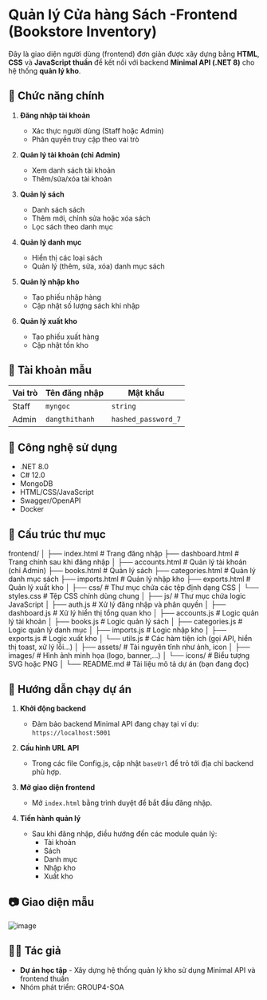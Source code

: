 # Quản lý Cửa hàng Sách -Frontend (Bookstore Inventory)

Đây là giao diện người dùng (frontend) đơn giản được xây dựng bằng **HTML**, **CSS** và **JavaScript thuần** để kết nối với backend  **Minimal API (.NET 8)** cho hệ thống **quản lý kho**.

## 🌟 Chức năng chính

1. **Đăng nhập tài khoản**
   - Xác thực người dùng (Staff hoặc Admin)
   - Phân quyền truy cập theo vai trò

2. **Quản lý tài khoản (chỉ Admin)**
   - Xem danh sách tài khoản
   - Thêm/sửa/xóa tài khoản 

3. **Quản lý sách**
   - Danh sách sách
   - Thêm mới, chỉnh sửa hoặc xóa sách
   - Lọc sách theo danh mục

4. **Quản lý danh mục**
   - Hiển thị các loại sách 
   - Quản lý (thêm, sửa, xóa) danh mục sách

5. **Quản lý nhập kho**
   - Tạo phiếu nhập hàng
   - Cập nhật số lượng sách khi nhập

6. **Quản lý xuất kho**
   - Tạo phiếu xuất hàng
   - Cập nhật tồn kho

## 🔐 Tài khoản mẫu

| Vai trò  | Tên đăng nhập | Mật khẩu           |
|----------|---------------|--------------------|
| Staff    | `myngoc`      | `string`           |
| Admin    | `dangthithanh`| `hashed_password_7`|


## 🧰 Công nghệ sử dụng

- .NET 8.0
- C# 12.0
- MongoDB
- HTML/CSS/JavaScript
- Swagger/OpenAPI
- Docker

## 📁 Cấu trúc thư mục
frontend/
│
├── index.html               # Trang đăng nhập
├── dashboard.html           # Trang chính sau khi đăng nhập
│
├── accounts.html            # Quản lý tài khoản (chỉ Admin)
├── books.html               # Quản lý sách
├── categories.html          # Quản lý danh mục sách
├── imports.html             # Quản lý nhập kho
├── exports.html             # Quản lý xuất kho
│
├── css/                     # Thư mục chứa các tệp định dạng CSS
│   └── styles.css           # Tệp CSS chính dùng chung
│
├── js/                      # Thư mục chứa logic JavaScript
│   ├── auth.js              # Xử lý đăng nhập và phân quyền
│   ├── dashboard.js         # Xử lý hiển thị tổng quan kho
│   ├── accounts.js          # Logic quản lý tài khoản
│   ├── books.js             # Logic quản lý sách
│   ├── categories.js        # Logic quản lý danh mục
│   ├── imports.js           # Logic nhập kho
│   ├── exports.js           # Logic xuất kho
│   └── utils.js             # Các hàm tiện ích (gọi API, hiển thị toast, xử lý lỗi...)
│
├── assets/                  # Tài nguyên tĩnh như ảnh, icon
│   ├── images/              # Hình ảnh minh họa (logo, banner,...)
│   └── icons/               # Biểu tượng SVG hoặc PNG
│
└── README.md                # Tài liệu mô tả dự án (bạn đang đọc)

## 🚀 Hướng dẫn chạy dự án

1. **Khởi động backend**
   - Đảm bảo backend Minimal API đang chạy tại ví dụ: `https://localhost:5001`

2. **Cấu hình URL API**
   - Trong các file Config.js, cập nhật `baseUrl` để trỏ tới địa chỉ backend phù hợp.

3. **Mở giao diện frontend**
   - Mở `index.html` bằng trình duyệt để bắt đầu đăng nhập.
     
5. **Tiến hành quản lý**
   - Sau khi đăng nhập, điều hướng đến các module quản lý:
     - Tài khoản
     - Sách
     - Danh mục
     - Nhập kho
     - Xuất kho

## 📷 Giao diện mẫu
![image](https://github.com/user-attachments/assets/3e595b55-3691-4cb6-a25b-d893e0e34150)

## 👨‍💻 Tác giả

- **Dự án học tập** - Xây dựng hệ thống quản lý kho sử dụng Minimal API và frontend thuần
- Nhóm phát triển: GROUP4-SOA


